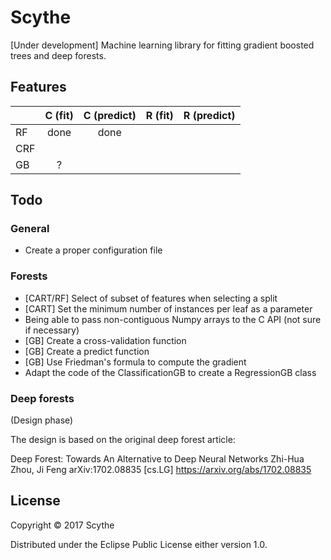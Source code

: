 # Scythe

[Under development] Machine learning library for fitting gradient boosted trees and 
deep forests.

## Features

|         | C (fit) | C (predict) | R (fit) | R (predict) |
|---------|:-------:|:-----------:|:-------:|------------:|
| RF      | done    | done        |         |             |
| CRF     |         |             |         |             |
| GB      | ?       |             |         |             |

## Todo

### General

* Create a proper configuration file

### Forests

* [CART/RF] Select of subset of features when selecting a split
* [CART] Set the minimum number of instances per leaf as a parameter
* Being able to pass non-contiguous Numpy arrays to the C API (not sure if necessary)
* [GB] Create a cross-validation function
* [GB] Create a predict function
* [GB] Use Friedman's formula to compute the gradient
* Adapt the code of the ClassificationGB to create a RegressionGB class

### Deep forests

(Design phase)

The design is based on the original deep forest article:

Deep Forest: Towards An Alternative to Deep Neural Networks
Zhi-Hua Zhou, Ji Feng
arXiv:1702.08835 [cs.LG]
https://arxiv.org/abs/1702.08835

## License

Copyright © 2017 Scythe

Distributed under the Eclipse Public License either version 1.0.